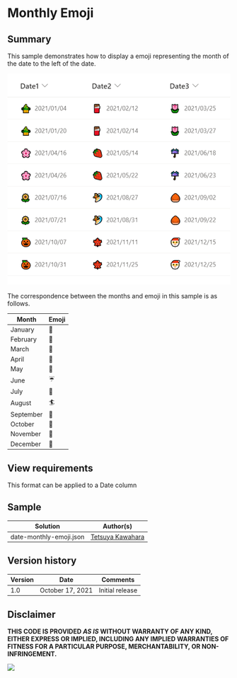 # Monthly Emoji

## Summary
This sample demonstrates how to display a emoji representing the month of the date to the left of the date.

![screenshot of the sample](./assets/screenshot.png)

The correspondence between the months and emoji in this sample is as follows.

Month     |Emoji
----------|------
January   |🎍
February  |🍫
March     |🌷
April     |🌸
May       |🍓
June      |☔
July      |🌻
August    |🏄
September |🌰
October   |🎃
November  |🍁
December  |🎅

## View requirements
This format can be applied to a Date column

## Sample

Solution                |Author(s)
------------------------|---------------------------
date-monthly-emoji.json |[Tetsuya Kawahara](https://twitter.com/techan_k)

## Version history

Version |Date             |Comments
--------|-----------------|--------
1.0     |October 17, 2021 |Initial release

## Disclaimer
**THIS CODE IS PROVIDED *AS IS* WITHOUT WARRANTY OF ANY KIND, EITHER EXPRESS OR IMPLIED, INCLUDING ANY IMPLIED WARRANTIES OF FITNESS FOR A PARTICULAR PURPOSE, MERCHANTABILITY, OR NON-INFRINGEMENT.**

<img src="https://telemetry.sharepointpnp.com/sp-dev-list-formatting/column-samples/date-monthly-emoji" />